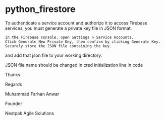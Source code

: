 # python_firestore

To authenticate a service account and authorize it to access Firebase services, you must generate a private key file in JSON format.

    In the Firebase console, open Settings > Service Accounts.
    Click Generate New Private Key, then confirm by clicking Generate Key.
    Securely store the JSON file containing the key.

and add that json file to your working directory.

JSON file name should be changed in cred initialization line in code

Thanks

Regards

Muhammad Farhan Anwar

Founder

Nextpak Agile Solutions
